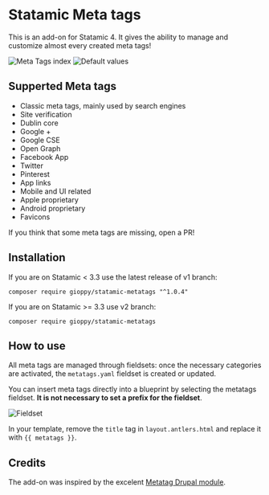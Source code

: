 # Statamic Meta tags

This is an add-on for Statamic 4. It gives the ability to manage and customize almost every created meta tags!

![Meta Tags index](https://web.giovannibuffa.it/github/statamic_metatags_01.png)
![Default values](https://web.giovannibuffa.it/github/statamic_metatags_02.png)

## Supperted Meta tags

- Classic meta tags, mainly used by search engines
- Site verification
- Dublin core
- Google +
- Google CSE
- Open Graph
- Facebook App
- Twitter
- Pinterest
- App links
- Mobile and UI related
- Apple proprietary
- Android proprietary
- Favicons

If you think that some meta tags are missing, open a PR!

## Installation

If you are on Statamic < 3.3 use the latest release of v1 branch:

```composer require gioppy/statamic-metatags "^1.0.4"```

If you are on Statamic >= 3.3 use v2 branch:

```composer require gioppy/statamic-metatags```

## How to use

All meta tags are managed through fieldsets: once the necessary categories are activated, the `metatags.yaml` fieldset is created or updated.

You can insert meta tags directly into a blueprint by selecting the metatags fieldset. **It is not necessary to set a prefix for the fieldset**.

![Fieldset](https://web.giovannibuffa.it/github/statamic_metatags_03.png)

In your template, remove the `title` tag in `layout.antlers.html` and replace it with `{{ metatags }}`.

## Credits

The add-on was inspired by the excelent [Metatag Drupal module](https://www.drupal.org/project/metatag).
